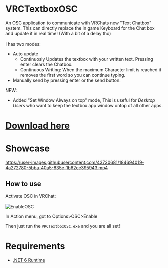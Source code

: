 # VRCTextboxOSC

An OSC application to communicate with VRChats new "Text Chatbox" system. This can directly replace the in game Keyboard for the Chat box and update it in real time! (With a bit of a delay tho) <br><br>
I has two modes:
- Auto update 
  - Continuosly Updates the textbox with your written text. Pressing enter clears the Chatbox.
  - Continuous Writing: When the maximum Character limit is reached it removes the first word so you can continue typing.
- Manually send by pressing enter or the send button.

NEW: 
  - Added "Set Window Always on top" mode,
  This is useful for _Desktop Users_ who want to keep the textbox app window ontop of all other apps.

# [Download here](https://github.com/I5UCC/VRCTextboxOSC/releases/download/v0.1.1/VRCTextboxOSCv0.1.1.zip)

# Showcase

https://user-images.githubusercontent.com/43730681/184694019-4a272780-5bba-40a5-835e-1b62ce395943.mp4

## How to use

Activate OSC in VRChat: <br/><br/>
![EnableOSC](https://user-images.githubusercontent.com/43730681/172059335-db3fd6f9-86ae-4f6a-9542-2a74f47ff826.gif)

In Action menu, got to Options>OSC>Enable <br/>

Then just run the ```VRCTextboxOSC.exe``` and you are all set! <br/>

# Requirements

- [.NET 6 Runtime](https://dotnet.microsoft.com/en-us/download/dotnet/6.0/runtime)
